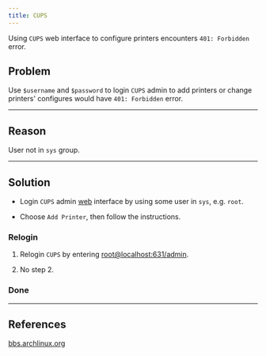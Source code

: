 ```yaml
---
title: CUPS
---
```


Using `CUPS` web interface to configure printers encounters `401: Forbidden` error.

<!--more-->
## Problem
Use `$username` and `$password` to login `CUPS` admin to add printers or change printers' configures would have `401: Forbidden` error.

---

## Reason
User not in `sys` group.

---

## Solution

- Login `CUPS` admin [web](http://localhost:631/) interface  by using some user in `sys`, e.g. `root`.

- Choose `Add Printer`, then follow the instructions.


### Relogin

1. Relogin `CUPS` by entering [root@localhost:631/admin](https://root@localhost:631/admin).
    

2. No step 2.



### Done

---

## References

[bbs.archlinux.org](https://bbs.archlinux.org/viewtopic.php?id=198906)

